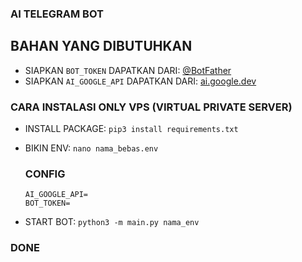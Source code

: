 ### AI TELEGRAM BOT
   ## BAHAN YANG DIBUTUHKAN 
   - SIAPKAN `BOT_TOKEN` DAPATKAN DARI: [@BotFather](https://t.me/BotFather)
   - SIAPKAN `AI_GOOGLE_API` DAPATKAN DARI: [ai.google.dev](https://ai.google.dev)

### CARA INSTALASI ONLY VPS (VIRTUAL PRIVATE SERVER)
   - INSTALL PACKAGE: `pip3 install requirements.txt`
   - BIKIN ENV: `nano nama_bebas.env`
      ### CONFIG
         
         AI_GOOGLE_API=
         BOT_TOKEN=
         
   - START BOT: `python3 -m main.py nama_env`

### DONE
